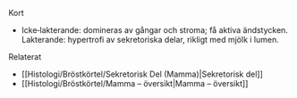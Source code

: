 Kort
- Icke‑lakterande: domineras av gångar och stroma; få aktiva ändstycken. Lakterande: hypertrofi av sekretoriska delar, rikligt med mjölk i lumen.

Relaterat
- [[Histologi/Bröstkörtel/Sekretorisk Del (Mamma)|Sekretorisk del]]
- [[Histologi/Bröstkörtel/Mamma – översikt|Mamma – översikt]]

